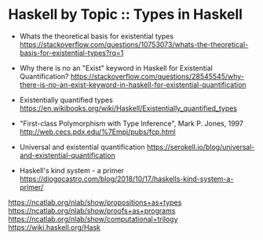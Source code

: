 # Haskell by Topic :: Types in Haskell

* Whats the theoretical basis for existential types
https://stackoverflow.com/questions/10753073/whats-the-theoretical-basis-for-existential-types?rq=1

* Why there is no an "Exist" keyword in Haskell for Existential Quantification?
https://stackoverflow.com/questions/28545545/why-there-is-no-an-exist-keyword-in-haskell-for-existential-quantification

* Existentially quantified types
https://en.wikibooks.org/wiki/Haskell/Existentially_quantified_types

* "First-class Polymorphism with Type Inference", Mark P. Jones, 1997
http://web.cecs.pdx.edu/%7Empj/pubs/fcp.html

* Universal and existential quantification
https://serokell.io/blog/universal-and-existential-quantification

* Haskell's kind system - a primer
https://diogocastro.com/blog/2018/10/17/haskells-kind-system-a-primer/

https://ncatlab.org/nlab/show/propositions+as+types
https://ncatlab.org/nlab/show/proofs+as+programs
https://ncatlab.org/nlab/show/computational+trilogy
https://wiki.haskell.org/Hask
